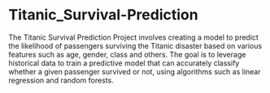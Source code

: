 # Titanic_Survival-Prediction
The Titanic Survival Prediction Project involves creating a model to predict the likelihood of passengers surviving the Titanic disaster based on various features such as age, gender, class and others. The goal is to leverage historical data to train a predictive model that can accurately classify whether a given passenger survived or not, using algorithms such as linear regression and random forests.

